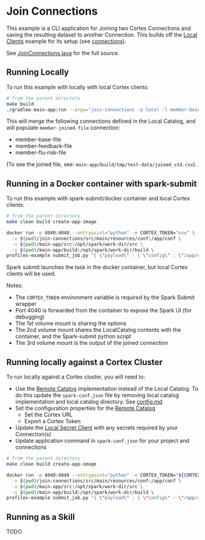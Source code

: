 # Join Connections

This example is a CLI application for Joining two Cortex Connections and saving the resulting dataset to
another Connection. This builds off the [Local Clients](../local-clients/README.md) example for its setup 
(see [connections](../local-clients/README.md#connections)).

See [JoinConnections.java](./src/main/java/com/c12e/cortex/examples/joinconn/JoinConnections.java) for the full source.

## Running Locally

To run this example with locally with local Cortex clients:
```bash
# from the parent directory
make build
./gradlew main-app:run --args="join-connections -p local -l member-base-file -r member-feedback-file -w member-joined-file -c member_id"
```

This will merge the following connections defined in the Local Catalog, and will populate `member-joined-file` connection:
- member-base-file
- member-feedback-file
- member-flu-risk-file

(To see the joined file, see: `main-app/build/tmp/test-data/joined_v14.csv`).

## Running in a Docker container with spark-submit

To run this example with spark-submit/docker container and local Cortex clients:
```bash
# from the parent directory
make clean build create-app-image

docker run -p 4040:4040 --entrypoint="python" -e CORTEX_TOKEN="xxx" \
  -v $(pwd)/join-connections/src/main/resources/conf:/app/conf \
  -v $(pwd)/main-app/src:/opt/spark/work-dir/src \
  -v $(pwd)/main-app/build:/opt/spark/work-dir/build \
profiles-example submit_job.py "{ \"payload\" : { \"config\" : \"/app/conf/spark-conf.json\" } }"
```

Spark submit launches the task in the docker container, but local Cortex clients will be used.

Notes:
* The `CORTEX_TOKEN` environment variable is required by the Spark Submit wrapper
* Port 4040 is forwarded from the container to expose the Spark UI (for debugging)
* The 1st volume mount is sharing the options
* The 2cd volume mount shares the LocalCatalog contents with the container, and the Spark-submit python script
* The 3rd volume mount is the output of the joined connection

## Running locally against a Cortex Cluster

To run locally against a Cortex cluster, you will need to:
* Use the [Remote Catalog](../docs/catalog.md#remote-catalog) implementation instead of the Local Catalog. To do this update the `spark-conf.json` file by removing local catalog implementation and local catalog directory. See [config.md](../docs/config.md#configuration-options).
* Set the configuration properties for the [Remote Catalog](../docs/config.md#using-a-remote-catalog)
   - Set the Cortex URL
   - Export a Cortex Token
* Update the [Local Secret Client](../local-clients/README.md#secrets)  with any secrets required by your Connection(s)
* Update application command in `spark-conf.json` for your project and connections

```bash
# from the parent directory
make clean build create-app-image

docker run -p 4040:4040 --entrypoint="python" -e CORTEX_TOKEN="${CORTEX_TOKEN}" \
  -v $(pwd)/join-connections/src/main/resources/conf:/app/conf \
  -v $(pwd)/main-app/src:/opt/spark/work-dir/src \
  -v $(pwd)/main-app/build:/opt/spark/work-dir/build \
profiles-example submit_job.py "{ \"payload\" : { \"config\" : \"/app/conf/spark-conf.json\" } }"
```

## Running as a Skill

TODO